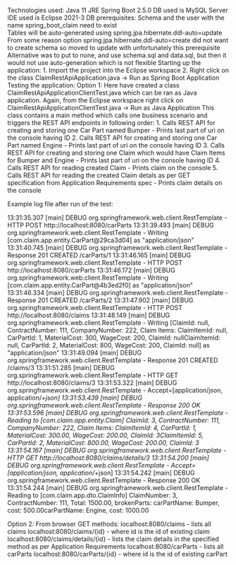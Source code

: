 Technologies used:
Java 11 JRE
Spring Boot 2.5.0
DB used is MySQL Server
IDE used is Eclipse 2021-3
DB prerequisites:
Schema and the user with the name spring_boot_claim need to exist  
	Tables will be auto-generated using spring.jpa.hibernate.ddl-auto=update
	From some reason option spring.jpa.hibernate.ddl-auto=create did not want to create schema so moved to update with unfortunately this prerequisite
	Alternative was to put to none, and use schema.sql and data.sql, but then it would not use auto-generation which is not flexible
Starting up the application:
	1. Import the project into the Eclipse workspace
	2. Right click on the class ClaimRestApiApplication.java -> Run as Spring Boot Application
Testing the application:
Option 1:
	Here have created a class  ClaimRestApiApplicationClientTest.java which can be ran as Java application.
	Again, from the Eclipse workspace right click on ClaimRestApiApplicationClientTest.java -> Run as Java Application
	This class contains a main method which calls one business scenario and triggers the REST API endpoints in following order:
		1. Calls REST API for creating and storing one Car Part named Bumper - Prints last part of uri on the console having ID
		2. Calls REST API for creating and storing one Car Part named Engine - Prints last part of uri on the console having ID
		3. Calls REST API for creating and storing one Claim which would have Claim Items for Bumper and Engine - Prints last part of uri on the console having ID
		4. Calls REST API for reading created Claim - Prints claim on the console
		5. Calls REST API for reading the created Claim detals as per GET specification from Application Requirements spec - Prints claim details on the console 	
		
Example log file after run of the test:

13:31:35.307 [main] DEBUG org.springframework.web.client.RestTemplate - HTTP POST http://localhost:8080/carParts
13:31:39.493 [main] DEBUG org.springframework.web.client.RestTemplate - Writing [com.claim.app.entity.CarPart@29ca3d04] as "application/json"
13:31:40.745 [main] DEBUG org.springframework.web.client.RestTemplate - Response 201 CREATED
/carParts/1
13:31:46.165 [main] DEBUG org.springframework.web.client.RestTemplate - HTTP POST http://localhost:8080/carParts
13:31:46.172 [main] DEBUG org.springframework.web.client.RestTemplate - Writing [com.claim.app.entity.CarPart@4b3ed2f0] as "application/json"
13:31:46.334 [main] DEBUG org.springframework.web.client.RestTemplate - Response 201 CREATED
/carParts/2
13:31:47.902 [main] DEBUG org.springframework.web.client.RestTemplate - HTTP POST http://localhost:8080/claims
13:31:48.149 [main] DEBUG org.springframework.web.client.RestTemplate - Writing [ClaimId: null, ContractNumber: 111, CompanyNumber: 222, Claim Items: ClaimItemId: null, CarPartId: 1, MaterialCost: 300, WageCost: 200, ClaimId: nullClaimItemId: null, CarPartId: 2, MaterialCost: 800, WageCost: 200, ClaimId: null] as "application/json"
13:31:49.094 [main] DEBUG org.springframework.web.client.RestTemplate - Response 201 CREATED
/claims/3
13:31:51.285 [main] DEBUG org.springframework.web.client.RestTemplate - HTTP GET http://localhost:8080/claims/3
13:31:53.322 [main] DEBUG org.springframework.web.client.RestTemplate - Accept=[application/json, application/*+json]
13:31:53.439 [main] DEBUG org.springframework.web.client.RestTemplate - Response 200 OK
13:31:53.596 [main] DEBUG org.springframework.web.client.RestTemplate - Reading to [com.claim.app.entity.Claim]
ClaimId: 3, ContractNumber: 111, CompanyNumber: 222, Claim Items: ClaimItemId: 4, CarPartId: 1, MaterialCost: 300.00, WageCost: 200.00, ClaimId: 3ClaimItemId: 5, CarPartId: 2, MaterialCost: 800.00, WageCost: 200.00, ClaimId: 3
13:31:54.167 [main] DEBUG org.springframework.web.client.RestTemplate - HTTP GET http://localhost:8080/claims/details/3
13:31:54.200 [main] DEBUG org.springframework.web.client.RestTemplate - Accept=[application/json, application/*+json]
13:31:54.242 [main] DEBUG org.springframework.web.client.RestTemplate - Response 200 OK
13:31:54.244 [main] DEBUG org.springframework.web.client.RestTemplate - Reading to [com.claim.app.dto.ClaimInfo]
ClaimNumber: 3, ContractNumber: 111, Total: 1500.00, brokenParts: carPartName: Bumper, cost: 500.00carPartName: Engine, cost: 1000.00
		
Option 2:
From browser GET methods: 
localhost:8080/claims - lists all claims
localhost:8080/claims/{id} - where id is the id of existing claim
localhost:8080/claims/details/{id} - lists the claim details in the specified method as per Application Requirements 
localhost:8080/carParts - lists all carParts
localhost:8080/carParts/{id} - where id is the id of existing carPart 
